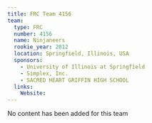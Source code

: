 ```yaml
---
title: FRC Team 4156
team:
  type: FRC
  number: 4156
  name: Ninjaneers
  rookie_year: 2012
  location: Springfield, Illinois, USA
  sponsors:
    - University of Illinois at Springfield
    - Simplex, Inc.
    - SACRED HEART GRIFFIN HIGH SCHOOL
  links:
    Website: 
---
```

No content has been added for this team